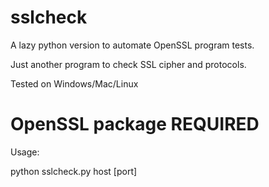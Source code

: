 # sslcheck

A lazy python version to automate OpenSSL program tests.

Just another program to check SSL cipher and protocols.

Tested on Windows/Mac/Linux
# OpenSSL package REQUIRED 

Usage:
 
python sslcheck.py host [port] 

